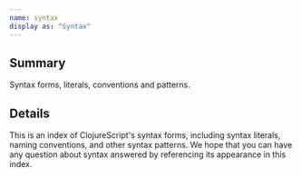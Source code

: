 ```yaml
---
name: syntax
display as: "Syntax"
---
```


## Summary

Syntax forms, literals, conventions and patterns.

## Details

This is an index of ClojureScript's syntax forms, including syntax literals,
naming conventions, and other syntax patterns.  We hope that you can have any
question about syntax answered by referencing its appearance in this index.
